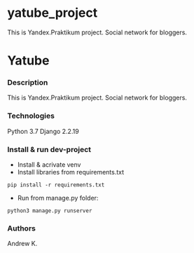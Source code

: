 # yatube_project
This is Yandex.Praktikum project. Social network for bloggers.

# Yatube
### Description
This is Yandex.Praktikum project. Social network for bloggers.
### Technologies
Python 3.7
Django 2.2.19
### Install & run dev-project
- Install & acrivate venv
- Install libraries from requirements.txt
```
pip install -r requirements.txt
``` 
- Run from manage.py folder:
```
python3 manage.py runserver
```
### Authors
Andrew K.